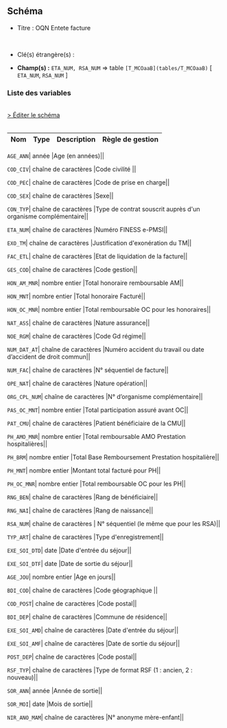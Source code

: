 ## Schéma


- Titre : OQN Entete facture
<br />



- Clé(s) étrangère(s) : <br />

- **Champ(s) :** `ETA_NUM, RSA_NUM`
  => table `[T_MCOaaB](tables/T_MCOaaB)` [ `ETA_NUM`, `RSA_NUM` ]<br />

 
### Liste des variables
<br />
<div>
    <a href="https://gitlab.com/healthdatahub/applications-du-hdh/schema-snds/-/tree/master/schemas/T_MCOaaFA/T_MCOaaFA.json"
       target="_blank" rel="noopener noreferrer">> Éditer le schéma</a>
</div>
<br />

Nom | Type | Description | Règle de gestion
-|-|-|-



`AGE_ANN`| année |Age (en années)||

`COD_CIV`| chaîne de caractères |Code civilité ||

`COD_PEC`| chaîne de caractères |Code de prise en charge||

`COD_SEX`| chaîne de caractères |Sexe||

`CON_TYP`| chaîne de caractères |Type de contrat souscrit auprès d'un organisme complémentaire||

`ETA_NUM`| chaîne de caractères |Numéro FINESS e-PMSI||

`EXO_TM`| chaîne de caractères |Justification d'exonération du TM||

`FAC_ETL`| chaîne de caractères |Etat de liquidation de la facture||

`GES_COD`| chaîne de caractères |Code gestion||

`HON_AM_MNR`| nombre entier |Total honoraire remboursable AM||

`HON_MNT`| nombre entier |Total honoraire Facturé||

`HON_OC_MNR`| nombre entier |Total remboursable OC pour les honoraires||

`NAT_ASS`| chaîne de caractères |Nature assurance||

`NOE_RGM`| chaîne de caractères |Code Gd régime||

`NUM_DAT_AT`| chaîne de caractères |Numéro accident du travail ou date d’accident de droit commun||

`NUM_FAC`| chaîne de caractères |N° séquentiel de facture||

`OPE_NAT`| chaîne de caractères |Nature opération||

`ORG_CPL_NUM`| chaîne de caractères |N° d’organisme complémentaire||

`PAS_OC_MNT`| nombre entier |Total participation assuré avant OC||

`PAT_CMU`| chaîne de caractères |Patient bénéficiaire de la CMU||

`PH_AMO_MNR`| nombre entier |Total remboursable AMO Prestation hospitalières||

`PH_BRM`| nombre entier |Total Base Remboursement Prestation hospitalière||

`PH_MNT`| nombre entier |Montant total facturé pour  PH||

`PH_OC_MNR`| nombre entier |Total remboursable OC pour les PH||

`RNG_BEN`| chaîne de caractères |Rang de bénéficiaire||

`RNG_NAI`| chaîne de caractères |Rang de naissance||

`RSA_NUM`| chaîne de caractères | N° séquentiel (le même que pour les RSA)||

`TYP_ART`| chaîne de caractères |Type d'enregistrement||

`EXE_SOI_DTD`| date |Date d'entrée du séjour||

`EXE_SOI_DTF`| date |Date de sortie du séjour||

`AGE_JOU`| nombre entier |Age en jours||

`BDI_COD`| chaîne de caractères |Code géographique ||

`COD_POST`| chaîne de caractères |Code postal||

`BDI_DEP`| chaîne de caractères |Commune de résidence||

`EXE_SOI_AMD`| chaîne de caractères |Date d'entrée du séjour||

`EXE_SOI_AMF`| chaîne de caractères |Date de sortie du séjour||

`POST_DEP`| chaîne de caractères |Code postal||

`RSF_TYP`| chaîne de caractères |Type de format RSF (1 : ancien, 2 : nouveau)||

`SOR_ANN`| année |Année de sortie||

`SOR_MOI`| date |Mois de sortie||

`NIR_ANO_MAM`| chaîne de caractères |N° anonyme mère-enfant||
